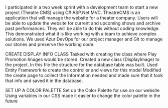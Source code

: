 I participated in a two week sprint with a development team to start a new project (Theatre CMS) using C# ASP.Net MVC.
TheatreCMS is an application that will manage the website for a theater company. Users will be able to update the website for current and upcoming shows and archive past performances. They will be able to do this without coding knowledge.
This demonstrated what it is like working with a team to achieve complex solutions.
We used Azur DevOps for our project manager and Git to manage our stories and preserve the working code.

CREATE DISPLAY INFO CLASS
Tasked with creating the class where Play Promotion Images would be stored.
Created a new class (DisplayImage) to the project.
In this file the structure for the database table was built.
Used Entity Framework to create the controller and views for this model
Modified the create page to collect the information needed and made sure that it took that info and saved it in the database.

SET UP A COLOR PALETTE
Set up the Color Palette for use on our website
Using variables in our CSS made it easier to change the color palette in the future
